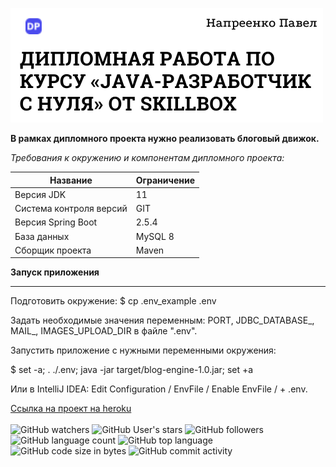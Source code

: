 ![](/images/logo.png)

**В рамках дипломного проекта нужно реализовать блоговый движок.**

*Требования к окружению и компонентам дипломного проекта:*

**Название**               |     **Ограничение**
---------------------------- | ----------------------
Версия JDK                   |     11
Система контроля версий      |     GIT
Версия Spring Boot           |     2.5.4
База данных                  |     MySQL 8
Сборщик проекта              |     Maven

**Запуск приложения**
______________________________________________________

Подготовить окружение:
$ cp .env_example .env

Задать необходимые значения переменным:
PORT,
JDBC_DATABASE_,
MAIL_,
IMAGES_UPLOAD_DIR в файле ".env".

Запустить приложение с нужными переменными окружения:

$ set -a; . ./.env; java -jar target/blog-engine-1.0.jar; set +a

Или в IntelliJ IDEA: Edit Configuration / EnvFile / Enable EnvFile / + .env.

<a href="https://napreenko-java-skillbox.herokuapp.com" class="button">Ссылка на проект на heroku</a>
<br></br>
<img alt="GitHub watchers" src="https://img.shields.io/github/watchers/PavelNapreenko/blog-engine?color=green&style=plastic">
<img alt="GitHub User's stars" src="https://img.shields.io/github/stars/PavelNapreenko?color=blue&style=plastic">
<img alt="GitHub followers" src="https://img.shields.io/github/followers/PavelNapreenko?color=orange&style=plastic">
<img alt="GitHub language count" src="https://img.shields.io/github/languages/count/PavelNapreenko/blog-engine?style=plastic">
<img alt="GitHub top language" src="https://img.shields.io/github/languages/top/PavelNapreenko/blog-engine?color=yellow&style=plastic">
<img alt="GitHub code size in bytes" src="https://img.shields.io/github/languages/code-size/PavelNapreenko/blog-engine?color=brown&style=plastic">
<img alt="GitHub commit activity" src="https://img.shields.io/github/commit-activity/m/PavelNapreenko/blog-engine?color=pink&style=plastic">
